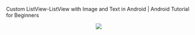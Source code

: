 
Custom ListView-ListView with Image and Text in Android | Android Tutorial for Beginners

<p align="center">
<a href="https://hizliresim.com/MvQoW2"><img src="https://i.hizliresim.com/MvQoW2.png"></a>
</p>

